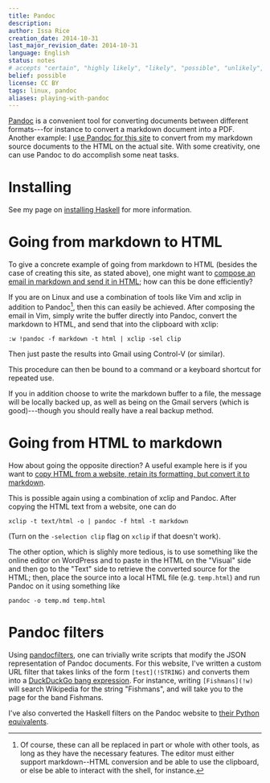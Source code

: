 ```yaml
---
title: Pandoc
description: 
author: Issa Rice
creation_date: 2014-10-31
last_major_revision_date: 2014-10-31
language: English
status: notes
# accepts "certain", "highly likely", "likely", "possible", "unlikely", "highly unlikely", "remote", "impossible", "log", "emotional", or "fiction"
belief: possible
license: CC BY
tags: linux, pandoc
aliases: playing-with-pandoc
---
```


[Pandoc](http://johnmacfarlane.net/pandoc/index.html) is a convenient tool for converting documents between different formats---for instance to convert a markdown document into a PDF.
Another example: I [use Pandoc for this site](http://issarice.com/about-the-site#colophon) to convert from my markdown source documents to the HTML on the actual site.
With some creativity, one can use Pandoc to do accomplish some neat tasks.

# Installing

See my page on [installing Haskell]() for more information.

# Going from markdown to HTML

To give a concrete example of going from markdown to HTML (besides the case of creating this site, as stated above), one might want to [compose an email in markdown and send it in HTML](https://www.quora.com/How-can-I-write-messages-in-Gmail-using-Markdown); how can this be done efficiently?

If you are on Linux and use a combination of tools like Vim and xclip in addition to Pandoc[^alternatives], then this can easily be achieved. After composing the email in Vim, simply write the buffer directly into Pandoc, convert the markdown to HTML, and send that into the clipboard with xclip:

[^alternatives]: Of course, these can all be replaced in part or whole with other
tools, as long as they have the necessary features. The editor must
either support markdown--HTML conversion and be able to use the
clipboard, or else be able to interact with the shell, for instance.

```
:w !pandoc -f markdown -t html | xclip -sel clip
```

Then just paste the results into Gmail using Control-V (or similar).

This procedure can then be bound to a command or a keyboard shortcut for
repeated use.

If you in addition choose to write the markdown buffer to a file, the
message will be locally backed up, as well as being on the Gmail servers
(which is good)---though you should really have a real backup method.


# Going from HTML to markdown

How about going the opposite direction?
A useful example here is if you want to [copy HTML from a website, retain its formatting, but convert it to markdown](https://www.quora.com/Is-there-a-service-or-program-that-lets-you-copy-text-from-a-website-directly-into-Markdown-retaining-all-formatting).

This is possible again using a combination of xclip and Pandoc.
After copying the HTML text from a website, one can do

```{.bash}
xclip -t text/html -o | pandoc -f html -t markdown
```

(Turn on the `-selection clip` flag on `xclip` if that doesn't work).

The other option, which is slighly more tedious, is to use something
like the online editor on WordPress and to paste in the HTML on the
"Visual" side and then go to the "Text" side to retrieve the converted
source for the HTML; then, place the source into a local HTML file (e.g.  `temp.html`) and run Pandoc on it using something like

```{.bash}
pandoc -o temp.md temp.html
```


# Pandoc filters

Using [pandocfilters](https://github.com/jgm/pandocfilters), one can trivially write scripts that modify the JSON representation of Pandoc documents.
For this website, I've written a custom URL filter that takes links of the form `[test](!STRING)` and converts them into a [DuckDuckGo bang expression](https://duckduckgo.com/bang.html).
For instance, writing `[Fishmans](!w)` will search Wikipedia for the string "Fishmans", and will take you to the page for the band Fishmans.

<!-- FIXME: write a more complete guide of how to use pandocfilers -->

I've also converted the Haskell filters on the Pandoc website to [their Python equivalents](https://github.com/riceissa/pandocfilters-examples).
